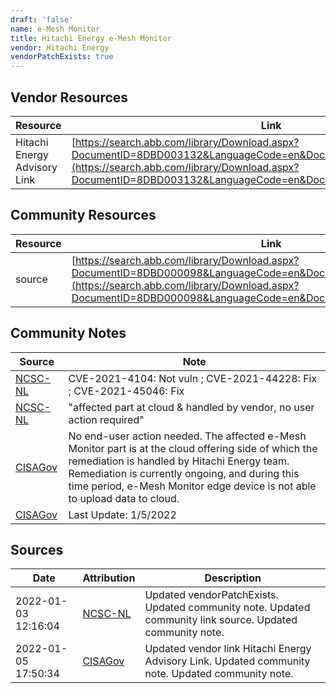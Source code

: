 ```yaml
---
draft: 'false'
name: e-Mesh Monitor
title: Hitachi Energy e-Mesh Monitor
vendor: Hitachi Energy
vendorPatchExists: true
---
```


## Vendor Resources
| Resource | Link |
| --- | --- |
| Hitachi Energy Advisory Link | [https://search.abb.com/library/Download.aspx?DocumentID=8DBD003132&LanguageCode=en&DocumentPartId=&Action=Launch](https://search.abb.com/library/Download.aspx?DocumentID=8DBD003132&LanguageCode=en&DocumentPartId=&Action=Launch) |

## Community Resources
| Resource | Link |
| --- | --- |
| source | [https://search.abb.com/library/Download.aspx?DocumentID=8DBD000098&LanguageCode=en&DocumentPartId=&Action=Launch](https://search.abb.com/library/Download.aspx?DocumentID=8DBD000098&LanguageCode=en&DocumentPartId=&Action=Launch) |

## Community Notes
| Source | Note |
| --- | --- |
| [NCSC-NL](https://github.com/NCSC-NL/log4shell/blob/main/software/README.md) | CVE-2021-4104: Not vuln ; CVE-2021-44228: Fix ; CVE-2021-45046: Fix </ul> |
| [NCSC-NL](https://github.com/NCSC-NL/log4shell/blob/main/software/README.md) | "affected part at cloud &amp; handled by vendor, no user action required" |
| [CISAGov](https://raw.githubusercontent.com/cisagov/log4j-affected-db/develop/README.md) | No end-user action needed. The affected e-Mesh Monitor part is at the cloud offering side of which the remediation is handled by Hitachi Energy team. Remediation is currently ongoing, and during this time period, e-Mesh Monitor edge device is not able to upload data to cloud. |
| [CISAGov](https://raw.githubusercontent.com/cisagov/log4j-affected-db/develop/README.md) | Last Update: 1/5/2022 |

## Sources
| Date | Attribution | Description |
| --- | --- | --- |
| 2022-01-03 12:16:04 | [NCSC-NL](https://github.com/NCSC-NL/log4shell/blob/main/software/README.md) | Updated vendorPatchExists. Updated community note. Updated community link source. Updated community note.  |
| 2022-01-05 17:50:34 | [CISAGov](https://raw.githubusercontent.com/cisagov/log4j-affected-db/develop/README.md) | Updated vendor link Hitachi Energy Advisory Link. Updated community note. Updated community note.  |
